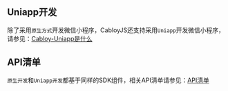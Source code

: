 ## Uniapp开发

除了采用`原生方式`开发微信小程序，CabloyJS还支持采用`Uniapp`开发微信小程序，请参见：[Cabloy-Uniapp是什么](https://cabloy.com/zh-cn/articles/uniapp-introduce.html)

## API清单

`原生开发`和`Uniapp开发`都基于同样的SDK组件，相关API清单请参见：[API清单](https://cabloy.com/zh-cn/articles/ca6ac903cd8b4b4fb5e3c2199975c3eb.html)
